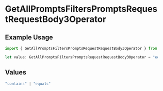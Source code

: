 # GetAllPromptsFiltersPromptsRequestRequestBody3Operator

## Example Usage

```typescript
import { GetAllPromptsFiltersPromptsRequestRequestBody3Operator } from "@orq-ai/node/models/operations";

let value: GetAllPromptsFiltersPromptsRequestRequestBody3Operator = "equals";
```

## Values

```typescript
"contains" | "equals"
```